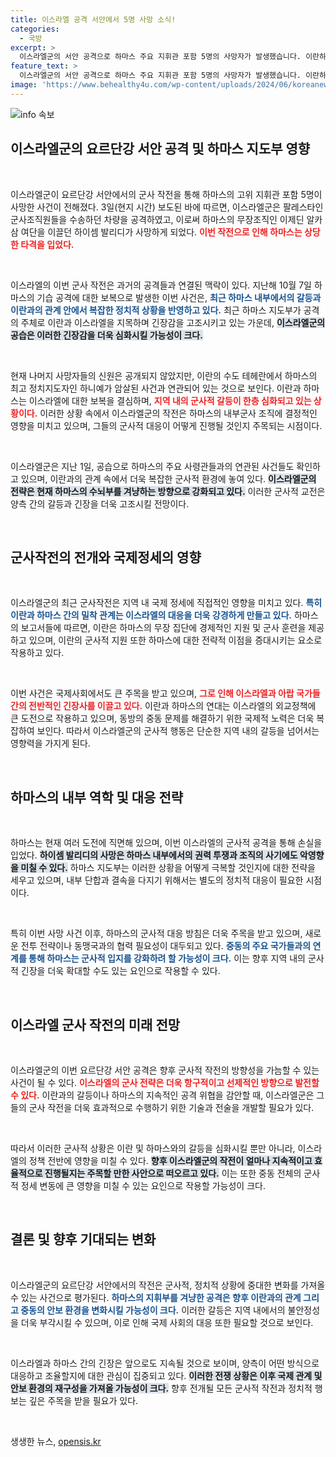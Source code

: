 ```yaml
---
title: 이스라엘 공격 서안에서 5명 사망 소식!
categories:
  - 국방
excerpt: >
  이스라엘군의 서안 공격으로 하마스 주요 지휘관 포함 5명의 사망자가 발생했습니다. 이란하마스의 보복 경고 속 긴장이 고조되고 있는 가운데, 사건의 배경과 향후 전망은? 클릭해 확인하세요!
feature_text: >
  이스라엘군의 서안 공격으로 하마스 주요 지휘관 포함 5명의 사망자가 발생했습니다. 이란하마스의 보복 경고 속 긴장이 고조되고 있는 가운데, 사건의 배경과 향후 전망은? 클릭해 확인하세요!
image: 'https://www.behealthy4u.com/wp-content/uploads/2024/06/koreanews.jpg'
---
```


<p><img src="https://www.behealthy4u.com/wp-content/uploads/2024/06/koreanews.jpg" alt="info 속보" /></p>

<h2 data-ke-size="size26">이스라엘군의 요르단강 서안 공격 및 하마스 지도부 영향</h2>

<p data-ke-size="size16">&nbsp;</p>

<p>이스라엘군이 요르단강 서안에서의 군사 작전을 통해 하마스의 고위 지휘관 포함 5명이 사망한 사건이 전해졌다. 3일(현지 시간) 보도된 바에 따르면, 이스라엘군은 팔레스타인 군사조직원들을 수송하던 차량을 공격하였고, 이로써 하마스의 무장조직인 이제딘 알카삼 여단을 이끌던 하이셈 발리디가 사망하게 되었다. <b><span style="color: #ee2323;">이번 작전으로 인해 하마스는 상당한 타격을 입었다.</span></b> </p>

<p data-ke-size="size16">&nbsp;</p>

<p>이스라엘의 이번 군사 작전은 과거의 공격들과 연결된 맥락이 있다. 지난해 10월 7일 하마스의 기습 공격에 대한 보복으로 발생한 이번 사건은, <b><span style="color: #1a5490;">최근 하마스 내부에서의 갈등과 이란과의 관계 안에서 복잡한 정치적 상황을 반영하고 있다.</span></b> 최근 하마스 지도부가 공격의 주체로 이란과 이스라엘을 지목하며 긴장감을 고조시키고 있는 가운데, <b><span style="background-color: #21538527;">이스라엘군의 공습은 이러한 긴장감을 더욱 심화시킬 가능성이 크다.</span></b></p>

<p data-ke-size="size16">&nbsp;</p>

<p>현재 나머지 사망자들의 신원은 공개되지 않았지만, 이란의 수도 테헤란에서 하마스의 최고 정치지도자인 하니예가 암살된 사건과 연관되어 있는 것으로 보인다. 이란과 하마스는 이스라엘에 대한 보복을 결심하며, <b><span style="color: #ee2323;">지역 내의 군사적 갈등이 한층 심화되고 있는 상황이다.</span></b> 이러한 상황 속에서 이스라엘군의 작전은 하마스의 내부군사 조직에 결정적인 영향을 미치고 있으며, 그들의 군사적 대응이 어떻게 진행될 것인지 주목되는 시점이다.</p>

<p data-ke-size="size16">&nbsp;</p>

<p>이스라엘군은 지난 1일, 공습으로 하마스의 주요 사령관들과의 연관된 사건들도 확인하고 있으며, 이란과의 관계 속에서 더욱 복잡한 군사적 환경에 놓여 있다. <b><span style="background-color: #21538527;">이스라엘군의 전략은 현재 하마스의 수뇌부를 겨냥하는 방향으로 강화되고 있다.</span></b> 이러한 군사적 교전은 양측 간의 갈등과 긴장을 더욱 고조시킬 전망이다.</p>

<p data-ke-size="size16">&nbsp;</p>

<h2 data-ke-size="size26">군사작전의 전개와 국제정세의 영향</h2>

<p data-ke-size="size16">&nbsp;</p>

<p>이스라엘군의 최근 군사작전은 지역 내 국제 정세에 직접적인 영향을 미치고 있다. <b><span style="color: #1a5490;">특히 이란과 하마스 간의 밀착 관계는 이스라엘의 대응을 더욱 강경하게 만들고 있다.</span></b> 하마스의 보고서들에 따르면, 이란은 하마스의 무장 집단에 경제적인 지원 및 군사 훈련을 제공하고 있으며, 이란의 군사적 지원 또한 하마스에 대한 전략적 이점을 증대시키는 요소로 작용하고 있다. </p>

<p data-ke-size="size16">&nbsp;</p>

<p>이번 사건은 국제사회에서도 큰 주목을 받고 있으며, <b><span style="color: #ee2323;">그로 인해 이스라엘과 아랍 국가들 간의 전반적인 긴장사를 이끌고 있다.</span></b> 이란과 하마스의 연대는 이스라엘의 외교정책에 큰 도전으로 작용하고 있으며, 동방의 중동 문제를 해결하기 위한 국제적 노력은 더욱 복잡하여 보인다. 따라서 이스라엘군의 군사적 행동은 단순한 지역 내의 갈등을 넘어서는 영향력을 가지게 된다.</p>

<p data-ke-size="size16">&nbsp;</p>

<h2 data-ke-size="size26">하마스의 내부 역학 및 대응 전략</h2>

<p data-ke-size="size16">&nbsp;</p>

<p>하마스는 현재 여러 도전에 직면해 있으며, 이번 이스라엘의 군사적 공격을 통해 손실을 입었다. <b><span style="background-color: #21538527;">하이셈 발리디의 사망은 하마스 내부에서의 권력 투쟁과 조직의 사기에도 악영향을 미칠 수 있다.</span></b> 하마스 지도부는 이러한 상황을 어떻게 극복할 것인지에 대한 전략을 세우고 있으며, 내부 단합과 결속을 다지기 위해서는 별도의 정치적 대응이 필요한 시점이다.</p>

<p data-ke-size="size16">&nbsp;</p>

<p>특히 이번 사망 사건 이후, 하마스의 군사적 대응 방침은 더욱 주목을 받고 있으며, 새로운 전투 전략이나 동맹국과의 협력 필요성이 대두되고 있다. <b><span style="color: #1a5490;">중동의 주요 국가들과의 연계를 통해 하마스는 군사적 입지를 강화하려 할 가능성이 크다.</span></b> 이는 향후 지역 내의 군사적 긴장을 더욱 확대할 수도 있는 요인으로 작용할 수 있다.</p>

<p data-ke-size="size16">&nbsp;</p>

<h2 data-ke-size="size26">이스라엘 군사 작전의 미래 전망</h2>

<p data-ke-size="size16">&nbsp;</p>

<p>이스라엘군의 이번 요르단강 서안 공격은 향후 군사적 작전의 방향성을 가늠할 수 있는 사건이 될 수 있다. <b><span style="color: #ee2323;">이스라엘의 군사 전략은 더욱 항구적이고 선제적인 방향으로 발전할 수 있다.</span></b> 이란과의 갈등이나 하마스의 지속적인 공격 위협을 감안할 때, 이스라엘군은 그들의 군사 작전을 더욱 효과적으로 수행하기 위한 기술과 전술을 개발할 필요가 있다. </p>

<p data-ke-size="size16">&nbsp;</p>

<p>따라서 이러한 군사적 상황은 이란 및 하마스와의 갈등을 심화시킬 뿐만 아니라, 이스라엘의 정책 전반에 영향을 미칠 수 있다. <b><span style="background-color: #21538527;">향후 이스라엘군의 작전이 얼마나 지속적이고 효율적으로 진행될지는 주목할 만한 사안으로 떠오르고 있다.</span></b> 이는 또한 중동 전체의 군사적 정세 변동에 큰 영향을 미칠 수 있는 요인으로 작용할 가능성이 크다.</p>

<p data-ke-size="size16">&nbsp;</p>

<h2 data-ke-size="size26">결론 및 향후 기대되는 변화</h2>

<p data-ke-size="size16">&nbsp;</p>

<p>이스라엘군의 요르단강 서안에서의 작전은 군사적, 정치적 상황에 중대한 변화를 가져올 수 있는 사건으로 평가된다. <b><span style="color: #1a5490;">하마스의 지휘부를 겨냥한 공격은 향후 이란과의 관계 그리고 중동의 안보 환경을 변화시킬 가능성이 크다.</span></b> 이러한 갈등은 지역 내에서의 불안정성을 더욱 부각시킬 수 있으며, 이로 인해 국제 사회의 대응 또한 필요할 것으로 보인다. </p>

<p data-ke-size="size16">&nbsp;</p>

<p>이스라엘과 하마스 간의 긴장은 앞으로도 지속될 것으로 보이며, 양측이 어떤 방식으로 대응하고 조율할지에 대한 관심이 집중되고 있다. <b><span style="background-color: #21538527;">이러한 전쟁 상황은 이후 국제 관계 및 안보 환경의 재구성을 가져올 가능성이 크다.</span></b> 향후 전개될 모든 군사적 작전과 정치적 행보는 깊은 주목을 받을 필요가 있다. </p>

<p data-ke-size="size16">&nbsp;</p>
생생한 뉴스, <a href="https://opensis.kr" rel="dofollow">opensis.kr</a>


